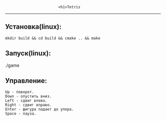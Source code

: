 							<h1>Tetris
------------
Установка(linux):
------------
	mkdir build && cd build && cmake .. && make
Запуск(linux):
------------
./game

Управление:
------------
	Up - поворот.
	Down - опустить вниз.
	Left - сдвиг влево.
	Right - сдвиг вправо.
	Enter - фигура падает до упора.
	Space - пауза.